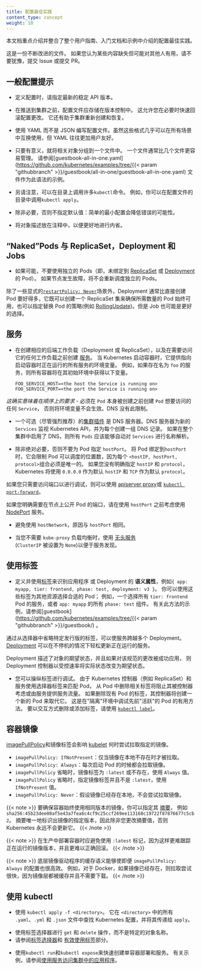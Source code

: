 ```yaml
---
title: 配置最佳实践
content_type: concept
weight: 10
---
```

<!--
title: Configuration Best Practices
content_type: concept
weight: 10
-->

<!-- overview -->
<!--
This document highlights and consolidates configuration best practices that are introduced throughout the user guide, Getting Started documentation, and examples.
-->
本文档重点介绍并整合了整个用户指南、入门文档和示例中介绍的配置最佳实践。

<!--
This is a living document. If you think of something that is not on this list but might be useful to others, please don't hesitate to file an issue or submit a PR.
-->
这是一份不断改进的文件。
如果您认为某些内容缺失但可能对其他人有用，请不要犹豫，提交 Issue 或提交 PR。

<!-- body -->
<!--
## General Configuration Tips
-->
## 一般配置提示

<!--
- When defining configurations, specify the latest stable API version.
-->
- 定义配置时，请指定最新的稳定 API 版本。

<!--
- Configuration files should be stored in version control before being pushed to the cluster. This allows you to quickly roll back a configuration change if necessary. It also aids cluster re-creation and restoration.
-->
- 在推送到集群之前，配置文件应存储在版本控制中。
 这允许您在必要时快速回滚配置更改。
 它还有助于集群重新创建和恢复。 

<!--
- Write your configuration files using YAML rather than JSON. Though these formats can be used interchangeably in almost all scenarios, YAML tends to be more user-friendly.
-->
- 使用 YAML 而不是 JSON 编写配置文件。虽然这些格式几乎可以在所有场景中互换使用，但 YAML 往往更加用户友好。

<!--
- Group related objects into a single file whenever it makes sense. One file is often easier to manage than several. See the [guestbook-all-in-one.yaml](https://github.com/kubernetes/examples/tree/{{< param "githubbranch" >}}/guestbook/all-in-one/guestbook-all-in-one.yaml) file as an example of this syntax.
-->
- 只要有意义，就将相关对象分组到一个文件中。
 一个文件通常比几个文件更容易管理。
 请参阅[guestbook-all-in-one.yaml](https://github.com/kubernetes/examples/tree/{{< param "githubbranch" >}}/guestbook/all-in-one/guestbook-all-in-one.yaml) 文件作为此语法的示例。

<!--
- Note also that many `kubectl` commands can be called on a directory. For example, you can call `kubectl apply` on a directory of config files.
-->
- 另请注意，可以在目录上调用许多`kubectl`命令。
 例如，你可以在配置文件的目录中调用`kubectl apply`。

<!--
- Don't specify default values unnecessarily: simple, minimal configuration will make errors less likely.
-->
- 除非必要，否则不指定默认值：简单的最小配置会降低错误的可能性。

<!--
- Put object descriptions in annotations, to allow better introspection.
-->
- 将对象描述放在注释中，以便更好地进行内省。


<!--
## "Naked" Pods vs ReplicaSets, Deployments, and Jobs
-->
## “Naked”Pods 与 ReplicaSet，Deployment 和 Jobs

<!--
- Don't use naked Pods (that is, Pods not bound to a [ReplicaSet](/docs/concepts/workloads/controllers/replicaset/) or [Deployment](/docs/concepts/workloads/controllers/deployment/)) if you can avoid it. Naked Pods will not be rescheduled in the event of a node failure.
-->
- 如果可能，不要使用独立的 Pods（即，未绑定到
[ReplicaSet](/zh/docs/concepts/workloads/controllers/replicaset/) 或
[Deployment](/zh/docs/concepts/workloads/controllers/deployment/) 的 Pod）。
 如果节点发生故障，将不会重新调度独立的 Pods。

<!--
  A Deployment, which both creates a ReplicaSet to ensure that the desired number of Pods is always available, and specifies a strategy to replace Pods (such as [RollingUpdate](/docs/concepts/workloads/controllers/deployment/#rolling-update-deployment)), is almost always preferable to creating Pods directly, except for some explicit [`restartPolicy: Never`](/docs/concepts/workloads/pods/pod-lifecycle/#restart-policy) scenarios. A [Job](/docs/concepts/workloads/controllers/jobs-run-to-completion/) may also be appropriate.
-->
除了一些显式的[`restartPolicy: Never`](/zh/docs/concepts/workloads/pods/pod-lifecycle/#restart-policy)场景外，Deployment 通常比直接创建 Pod 要好得多，它既可以创建一个 ReplicaSet 集来确保所需数量的 Pod 始终可用，也可以指定替换 Pod 的策略(例如 [RollingUpdate](/zh/docs/concepts/workloads/controllers/deployment/#rolling-update-deployment))。但是 Job 也可能是更好的选择。

<!--
## Services
-->
## 服务

<!--
- Create a [Service](/docs/concepts/services-networking/service/) before its corresponding backend workloads (Deployments or ReplicaSets), and before any workloads that need to access it. When Kubernetes starts a container, it provides environment variables pointing to all the Services which were running when the container was started. For example, if a Service named `foo` exists, all containers will get the following variables in their initial environment:
-->
- 在创建相应的后端工作负载（Deployment 或 ReplicaSet），以及在需要访问它的任何工作负载之前创建
  [服务](/zh/docs/concepts/services-networking/service/)。
  当 Kubernetes 启动容器时，它提供指向启动容器时正在运行的所有服务的环境变量。
  例如，如果存在名为 `foo` 的服务，则所有容器将在其初始环境中获得以下变量。

  ```shell
  FOO_SERVICE_HOST=<the host the Service is running on>
  FOO_SERVICE_PORT=<the port the Service is running on>
  ```

<!--
  *This does imply an ordering requirement* - any `Service` that a `Pod` wants to access must be created before the `Pod` itself, or else the environment variables will not be populated.  DNS does not have this restriction.
-->
  *这确实意味着在顺序上的要求* - 必须在 `Pod` 本身被创建之前创建 `Pod` 想要访问的任何 `Service`，
  否则将环境变量不会生效。DNS 没有此限制。

<!--
- An optional (though strongly recommended) [cluster add-on](/docs/concepts/cluster-administration/addons/) is a DNS server.  The
DNS server watches the Kubernetes API for new `Services` and creates a set of DNS records for each.  If DNS has been enabled throughout the cluster then all `Pods` should be able to do name resolution of `Services` automatically.
-->
- 一个可选（尽管强烈推荐）的[集群插件](/zh/docs/concepts/cluster-administration/addons/)
  是 DNS 服务器。DNS 服务器为新的 `Services` 监视 Kubernetes API，并为每个创建一组 DNS 记录。
  如果在整个集群中启用了 DNS，则所有 `Pods` 应该能够自动对 `Services` 进行名称解析。

<!--
- Don't specify a `hostPort` for a Pod unless it is absolutely necessary. When you bind a Pod to a `hostPort`, it limits the number of places the Pod can be scheduled, because each <`hostIP`, `hostPort`, `protocol`> combination must be unique. If you don't specify the `hostIP` and `protocol` explicitly, Kubernetes will use `0.0.0.0` as the default `hostIP` and `TCP` as the default `protocol`.
-->
- 除非绝对必要，否则不要为 Pod 指定 `hostPort`。
  将 Pod 绑定到`hostPort`时，它会限制 Pod 可以调度的位置数，因为每个
  `<hostIP, hostPort, protocol>`组合必须是唯一的。
  如果您没有明确指定 `hostIP` 和 `protocol`，Kubernetes 将使用 `0.0.0.0` 作为默认
  `hostIP` 和 `TCP` 作为默认 `protocol`。

<!--
  If you only need access to the port for debugging purposes, you can use the [apiserver proxy](/docs/tasks/access-application-cluster/access-cluster/#manually-constructing-apiserver-proxy-urls) or [`kubectl port-forward`](/docs/tasks/access-application-cluster/port-forward-access-application-cluster/).
-->
  如果您只需要访问端口以进行调试，则可以使用
  [apiserver proxy](/zh/docs/tasks/access-application-cluster/access-cluster/#manually-constructing-apiserver-proxy-urls)或
  [`kubectl port-forward`](/zh/docs/tasks/access-application-cluster/port-forward-access-application-cluster/)。

<!--
  If you explicitly need to expose a Pod's port on the node, consider using a [NodePort](/docs/concepts/services-networking/service/#nodeport) Service before resorting to `hostPort`.
-->
  如果您明确需要在节点上公开 Pod 的端口，请在使用 `hostPort` 之前考虑使用
  [NodePort](/zh/docs/concepts/services-networking/service/#nodeport) 服务。

<!--
- Avoid using `hostNetwork`, for the same reasons as `hostPort`.
-->
- 避免使用 `hostNetwork`，原因与 `hostPort` 相同。

<!--
- Use [headless Services](/docs/concepts/services-networking/service/#headless-
services) (which have a `ClusterIP` of `None`) for easy service discovery when you don't need `kube-proxy` load balancing.
-->
- 当您不需要 `kube-proxy` 负载均衡时，使用
  [无头服务](/zh/docs/concepts/services-networking/service/#headless-services)  
  (`ClusterIP` 被设置为 `None`)以便于服务发现。

<!--
## Using Labels
-->
## 使用标签

<!--
- Define and use [labels](/docs/concepts/overview/working-with-objects/labels/) that identify __semantic attributes__ of your application or Deployment, such as `{ app: myapp, tier: frontend, phase: test, deployment: v3 }`. You can use these labels to select the appropriate Pods for other resources; for example, a Service that selects all `tier: frontend` Pods, or all `phase: test` components of `app: myapp`. See the [guestbook](https://github.com/kubernetes/examples/tree/{{< param "githubbranch" >}}/guestbook/) app for examples of this approach.
-->
- 定义并使用[标签](/zh/docs/concepts/overview/working-with-objects/labels/)来识别应用程序
  或 Deployment 的 __语义属性__，例如`{ app: myapp, tier: frontend, phase: test, deployment: v3 }`。
  你可以使用这些标签为其他资源选择合适的 Pod；
  例如，一个选择所有 `tier: frontend` Pod 的服务，或者 `app: myapp` 的所有 `phase: test` 组件。
  有关此方法的示例，请参阅[guestbook](https://github.com/kubernetes/examples/tree/{{< param "githubbranch" >}}/guestbook/) 。

<!--
A Service can be made to span multiple Deployments by omitting release-specific labels from its selector. [Deployments](/docs/concepts/workloads/controllers/deployment/) make it easy to update a running service without downtime.
-->
通过从选择器中省略特定发行版的标签，可以使服务跨越多个 Deployment。
[Deployment](/zh/docs/concepts/workloads/controllers/deployment/) 可以在不停机的情况下轻松更新正在运行的服务。

<!--
A desired state of an object is described by a Deployment, and if changes to that spec are _applied_, the deployment controller changes the actual state to the desired state at a controlled rate.
-->
Deployment 描述了对象的期望状态，并且如果对该规范的更改被成功应用，
则 Deployment 控制器以受控速率将实际状态改变为期望状态。

<!--
- You can manipulate labels for debugging. Because Kubernetes controllers (such as ReplicaSet) and Services match to Pods using selector labels, removing the relevant labels from a Pod will stop it from being considered by a controller or from being served traffic by a Service. If you remove the labels of an existing Pod, its controller will create a new Pod to take its place. This is a useful way to debug a previously "live" Pod in a "quarantine" environment. To interactively remove or add labels, use [`kubectl label`](/docs/reference/generated/kubectl/kubectl-commands#label).
-->
- 您可以操纵标签进行调试。
  由于 Kubernetes 控制器（例如 ReplicaSet）和服务使用选择器标签来匹配 Pod，
  从 Pod 中删除相关标签将阻止其被控制器考虑或由服务提供服务流量。
  如果删除现有 Pod 的标签，其控制器将创建一个新的 Pod 来取代它。
  这是在"隔离"环境中调试先前"活跃"的 Pod 的有用方法。
  要以交互方式删除或添加标签，请使用 [`kubectl label`](/docs/reference/generated/kubectl/kubectl-commands#label)。

<!--
## Container Images
-->
## 容器镜像

<!--
The [imagePullPolicy](/docs/concepts/containers/images/#updating-images) and the tag of the image affect when the [kubelet](/docs/reference/command-line-tools-reference/kubelet/) attempts to pull the specified image.
-->
[imagePullPolicy](/zh/docs/concepts/containers/images/#updating-images)和镜像标签会影响
[kubelet](/zh/docs/reference/command-line-tools-reference/kubelet/) 何时尝试拉取指定的镜像。

<!--
- `imagePullPolicy: IfNotPresent`: the image is pulled only if it is not already present locally.
- `imagePullPolicy: Always`: the image is pulled every time the pod is started.
- `imagePullPolicy` is omitted and either the image tag is `:latest` or it is omitted: `Always` is applied.
- `imagePullPolicy` is omitted and the image tag is present but not `:latest`: `IfNotPresent` is applied.
- `imagePullPolicy: Never`: the image is assumed to exist locally. No attempt is made to pull the image.
-->
- `imagePullPolicy: IfNotPresent`：仅当镜像在本地不存在时才被拉取。
- `imagePullPolicy: Always`：每次启动 Pod 的时候都会拉取镜像。
- `imagePullPolicy` 省略时，镜像标签为 `:latest` 或不存在，使用 `Always` 值。
- `imagePullPolicy` 省略时，指定镜像标签并且不是 `:latest`，使用 `IfNotPresent` 值。
- `imagePullPolicy: Never`：假设镜像已经存在本地，不会尝试拉取镜像。

<!--
To make sure the container always uses the same version of the image, you can specify its [digest](https://docs.docker.com/engine/reference/commandline/pull/#pull-an-image-by-digest-immutable-identifier), for example `sha256:45b23dee08af5e43a7fea6c4cf9c25ccf269ee113168c19722f87876677c5cb2`. The digest uniquely identifies a specific version of the image, so it is never updated by Kubernetes unless you change the digest value.
-->
{{< note >}}
要确保容器始终使用相同版本的镜像，你可以指定其
[摘要](https://docs.docker.com/engine/reference/commandline/pull/#pull-an-image-by-digest-immutable-identifier)，
例如 `sha256:45b23dee08af5e43a7fea6c4cf9c25ccf269ee113168c19722f87876677c5cb2`。
摘要唯一地标识出镜像的指定版本，因此除非您更改摘要值，否则 Kubernetes 永远不会更新它。
{{< /note >}}

<!--
You should avoid using the `:latest` tag when deploying containers in production as it is harder to track which version of the image is running and more difficult to roll back properly.
-->
{{< note >}}
在生产中部署容器时应避免使用 `:latest` 标记，因为这样更难跟踪正在运行的镜像版本，并且更难以正确回滚。 
{{< /note >}}

<!--
The caching semantics of the underlying image provider make even `imagePullPolicy: Always` efficient. With Docker, for example, if the image already exists, the pull attempt is fast because all image layers are cached and no image download is needed.
-->
{{< note >}}
底层镜像驱动程序的缓存语义能够使即便 `imagePullPolicy: Always` 的配置也很高效。
例如，对于 Docker，如果镜像已经存在，则拉取尝试很快，因为镜像层都被缓存并且不需要下载。
{{< /note >}}

<!--
## Using kubectl
-->
## 使用 kubectl

<!--
- Use `kubectl apply -f <directory>`. This looks for Kubernetes configuration in all `.yaml`, `.yml`, and `.json` files in `<directory>` and passes it to `apply`.
-->
- 使用 `kubectl apply -f <directory>`。
  它在 `<directory>` 中的所有` .yaml`、`.yml` 和 `.json` 文件中查找 Kubernetes 配置，并将其传递给 `apply`。

<!--
- Use label selectors for `get` and `delete` operations instead of specific object names. See the sections on [label selectors](/docs/concepts/overview/working-with-objects/labels/#label-selectors) and [using labels effectively](/docs/concepts/cluster-administration/manage-deployment/#using-labels-effectively).
-->
- 使用标签选择器进行 `get` 和 `delete` 操作，而不是特定的对象名称。
- 请参阅[标签选择器](/zh/docs/concepts/overview/working-with-objects/labels/#label-selectors)和
  [有效使用标签](/zh/docs/concepts/cluster-administration/manage-deployment/#using-labels-effectively)部分。

<!--
- Use `kubectl run` and `kubectl expose` to quickly create single-container Deployments and Services. See [Use a Service to Access an Application in a Cluster](/docs/tasks/access-application-cluster/service-access-application-cluster/) for an example.
-->
- 使用`kubectl run`和`kubectl expose`来快速创建单容器部署和服务。
  有关示例，请参阅[使用服务访问集群中的应用程序](/zh/docs/tasks/access-application-cluster/service-access-application-cluster/)。


